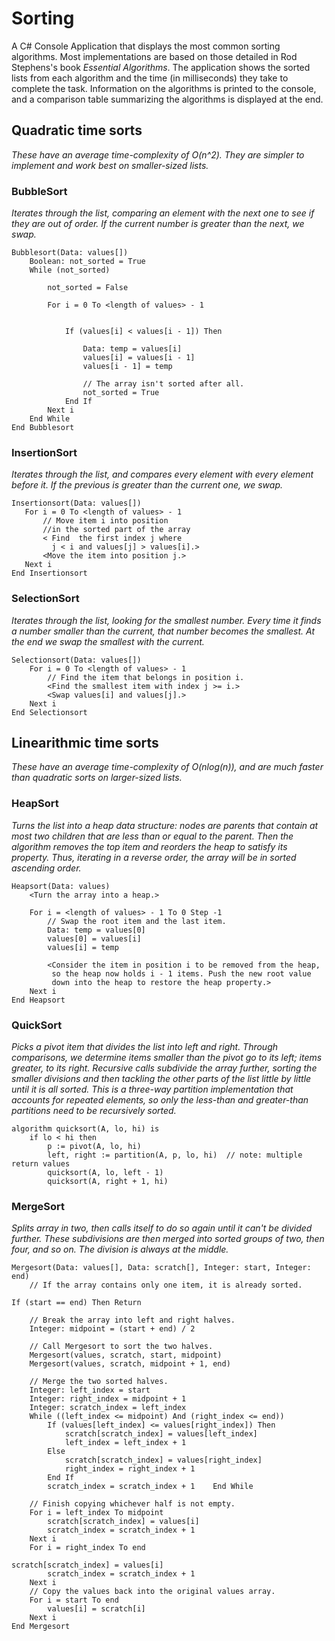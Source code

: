 # Sorting
A C# Console Application that displays the most common sorting algorithms. Most implementations are based on those detailed in Rod Stephens's book *Essential Algorithms*. The application shows the sorted lists from each algorithm and the time (in milliseconds) they take to complete the task. Information on the algorithms is printed to the console, and a comparison table summarizing the algorithms is displayed at the end.
## Quadratic time sorts
*These have an average time-complexity of O(n^2). They are simpler to implement and work best on smaller-sized lists.*
### BubbleSort
*Iterates through the list, comparing an element with the next one to see if they are out of order. If the current number is greater than the next, we swap.*
```
Bubblesort(Data: values[])
    Boolean: not_sorted = True
    While (not_sorted)

        not_sorted = False

        For i = 0 To <length of values> - 1


            If (values[i] < values[i - 1]) Then

                Data: temp = values[i]
                values[i] = values[i - 1]
                values[i - 1] = temp
 
                // The array isn't sorted after all.
                not_sorted = True
            End If
        Next i
    End While
End Bubblesort
```
### InsertionSort
*Iterates through the list, and compares every element with every element before it. If the previous is greater than the current one, we swap.*
```
Insertionsort(Data: values[])
   For i = 0 To <length of values> - 1
       // Move item i into position
       //in the sorted part of the array
       < Find  the first index j where
         j < i and values[j] > values[i].>
       <Move the item into position j.>
   Next i
End Insertionsort
```
### SelectionSort
*Iterates through the list, looking for the smallest number. Every time it finds a number smaller than the current, that number becomes the smallest. At the end we swap the smallest with the current.*
```
Selectionsort(Data: values[])
    For i = 0 To <length of values> - 1
        // Find the item that belongs in position i.
        <Find the smallest item with index j >= i.>
        <Swap values[i] and values[j].>
    Next i
End Selectionsort  
```
## Linearithmic time sorts
*These have an average time-complexity of O(nlog(n)), and are much faster than quadratic sorts on larger-sized lists.*
### HeapSort
*Turns the list into a heap data structure: nodes are parents that contain at most two children that are less than or equal to the parent. Then the algorithm removes the top item and reorders the heap to satisfy its property. Thus, iterating in a reverse order, the array will be in sorted ascending order.*
```
Heapsort(Data: values)
    <Turn the array into a heap.>
 
    For i = <length of values> - 1 To 0 Step -1
        // Swap the root item and the last item.
        Data: temp = values[0]
        values[0] = values[i]
        values[i] = temp
 
        <Consider the item in position i to be removed from the heap,
         so the heap now holds i - 1 items. Push the new root value
         down into the heap to restore the heap property.>
    Next i
End Heapsort  
```
### QuickSort
*Picks a pivot item that divides the list into left and right. Through comparisons, we determine items smaller than the pivot go to its left; items greater, to its right. Recursive calls subdivide the array further, sorting the smaller divisions and then tackling the other parts of the list little by little until it is all sorted. This is a three-way partition implementation that accounts for repeated elements, so only the less-than and greater-than partitions need to be recursively sorted.*
```
algorithm quicksort(A, lo, hi) is
    if lo < hi then
        p := pivot(A, lo, hi)
        left, right := partition(A, p, lo, hi)  // note: multiple return values
        quicksort(A, lo, left - 1)
        quicksort(A, right + 1, hi)
```
### MergeSort
*Splits array in two, then calls itself to do so again until it can't be divided further. These subdivisions are then merged into sorted groups of two, then four, and so on. The division is always at the middle.*
```
Mergesort(Data: values[], Data: scratch[], Integer: start, Integer: end)
    // If the array contains only one item, it is already sorted.

If (start == end) Then Return
 
    // Break the array into left and right halves.
    Integer: midpoint = (start + end) / 2
 
    // Call Mergesort to sort the two halves.
    Mergesort(values, scratch, start, midpoint)
    Mergesort(values, scratch, midpoint + 1, end)
 
    // Merge the two sorted halves.
    Integer: left_index = start
    Integer: right_index = midpoint + 1
    Integer: scratch_index = left_index
    While ((left_index <= midpoint) And (right_index <= end))
        If (values[left_index] <= values[right_index]) Then
            scratch[scratch_index] = values[left_index]
            left_index = left_index + 1
        Else
            scratch[scratch_index] = values[right_index]
            right_index = right_index + 1
        End If
        scratch_index = scratch_index + 1    End While
 
    // Finish copying whichever half is not empty.
    For i = left_index To midpoint
        scratch[scratch_index] = values[i]
        scratch_index = scratch_index + 1
    Next i
    For i = right_index To end

scratch[scratch_index] = values[i]
        scratch_index = scratch_index + 1
    Next i
    // Copy the values back into the original values array.
    For i = start To end
        values[i] = scratch[i]
    Next i
End Mergesort
```
